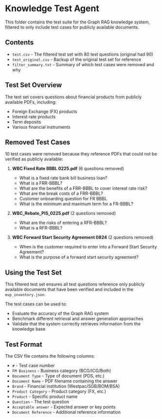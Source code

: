 # Knowledge Test Agent

This folder contains the test suite for the Graph RAG knowledge system, filtered to only include test cases for publicly available documents.

## Contents

- `test.csv` - The filtered test set with 80 test questions (original had 90)
- `test_original.csv` - Backup of the original test set for reference
- `filter_summary.txt` - Summary of which test cases were removed and why

## Test Set Overview

The test set covers questions about financial products from publicly available PDFs, including:
- Foreign Exchange (FX) products
- Interest rate products
- Term deposits
- Various financial instruments

## Removed Test Cases

10 test cases were removed because they reference PDFs that could not be verified as publicly available:

1. **WBC Fixed Rate BBBL 0225.pdf** (6 questions removed)
   - What is a fixed rate bank bill business loan?
   - What is a FRR-BBBL?
   - What are the benefits of a FRR-BBBL to cover interest rate risk?
   - What are the break costs of a FRR-BBBL?
   - Customer onboarding question for FR BBBL
   - What is the minimum and maximum term for a FR-BBBL?

2. **WBC_Rebate_PIS_0225.pdf** (2 questions removed)
   - What are the risks of entering a RFR-BBBL?
   - What is a RFR-BBBL?

3. **WBC Forward Start Security Agreement 0824** (2 questions removed)
   - When is the customer required to enter into a Forward Start Security Agreement?
   - What is the purpose of a forward start security agreement?

## Using the Test Set

This filtered test set ensures all test questions reference only publicly available documents that have been verified and included in the `mvp_inventory.json`.

The test cases can be used to:
- Evaluate the accuracy of the Graph RAG system
- Benchmark different retrieval and answer generation approaches
- Validate that the system correctly retrieves information from the knowledge base

## Test Format

The CSV file contains the following columns:
- `#` - Test case number
- `FM Business` - Business category (BCG/ICG/Both)
- `Document Type` - Type of document (PDS, etc.)
- `Document Name` - PDF filename containing the answer
- `Brand` - Financial institution (Westpac/SGB/BOM/BSA)
- `Product Category` - Product category (FX, etc.)
- `Product` - Specific product name
- `Question` - The test question
- `Acceptable answer` - Expected answer or key points
- `Document Reference` - Additional reference information